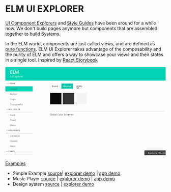 # ELM UI EXPLORER

[UI Component Explorers](https://blog.hichroma.com/the-crucial-tool-for-modern-frontend-engineers-fb849b06187a) and [Style Guides](http://styleguides.io/) have been around for a while now.
We don't build pages anymore but components that are assembled together to build Systems.

In the ELM world, components are just called views, and are defined as [pure functions](https://en.wikipedia.org/wiki/Pure_function).
ELM UI Explorer takes advantage of the composability and the purity of ELM and offers a way to showcase
your views and their states in a single tool.
Inspired by [React Storybook](https://storybook.js.org/)


<img src="intro.gif"/>

[Examples](/examples)
- Simple Example [source](/examples/simple)| [explorer demo](https://kalutheo.github.io/elm-ui-explorer/examples/simples/explorer.html) | [app demo](https://kalutheo.github.io/elm-ui-explorer/examples/simples/index.html)
- Music Player [source](/examples/music-player) | [explorer demo](https://kalutheo.github.io/elm-ui-explorer/examples/music-player/explorer/) | [app demo](https://kalutheo.github.io/elm-ui-explorer/examples/music-player/app/index.html)
- Design system [source](/examples/design-system) | [explorer demo](https://kalutheo.github.io/elm-ui-explorer/examples/design-system/explorer/)

